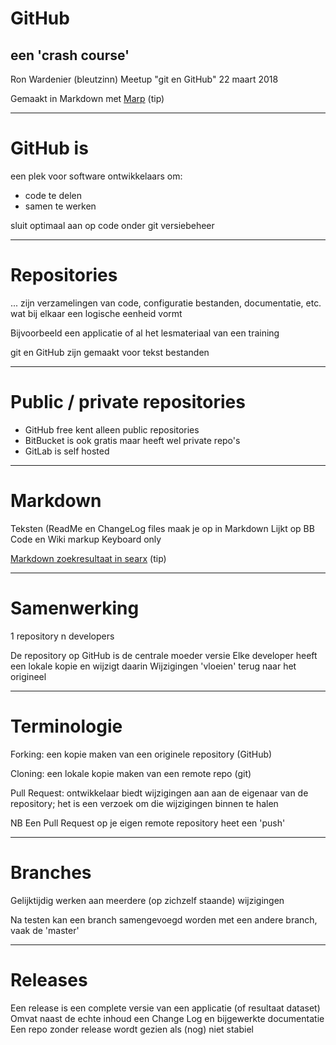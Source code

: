 # GitHub

## een 'crash course' 


Ron Wardenier (bleutzinn)
Meetup "git en GitHub" 22 maart 2018

Gemaakt in Markdown met [Marp](https://yhatt.github.io/marp/) (tip)

---
# GitHub is
een plek voor software ontwikkelaars om:
- code te delen
- samen te werken

sluit optimaal aan op code onder git versiebeheer

---
# Repositories
... zijn verzamelingen van code, configuratie bestanden, documentatie, etc. wat bij elkaar een logische eenheid vormt

Bijvoorbeeld een applicatie of al het lesmateriaal van een training

git en GitHub zijn gemaakt voor tekst bestanden

---
# Public / private repositories

- GitHub free kent alleen public repositories
- BitBucket is ook gratis maar heeft wel private repo's
- GitLab is self hosted

---
# Markdown
Teksten (ReadMe en ChangeLog files maak je op in Markdown
Lijkt op BB Code en Wiki markup
Keyboard only

[Markdown zoekresultaat in searx](http://search.disroot.org/?q=markdown&categories=general&language=en-US) (tip)

---
# Samenwerking
1 repository
n developers

De repository op GitHub is de centrale moeder versie
Elke developer heeft een lokale kopie en wijzigt daarin
Wijzigingen 'vloeien' terug naar het origineel

---
# Terminologie

Forking: een kopie maken van een originele repository (GitHub)

Cloning: een lokale kopie maken van een remote repo (git)

Pull Request: ontwikkelaar biedt wijzigingen aan aan de eigenaar van de repository; het is een verzoek om die wijzigingen binnen te halen

NB Een Pull Request op je eigen remote repository heet een 'push'

---
# Branches
Gelijktijdig werken aan meerdere (op zichzelf staande) wijzigingen

Na testen kan een branch samengevoegd worden met een andere branch, vaak de 'master'

---
# Releases
Een release is een complete versie van een applicatie (of resultaat dataset)
Omvat naast de echte inhoud een Change Log en bijgewerkte documentatie
Een repo zonder release wordt gezien als (nog) niet stabiel

